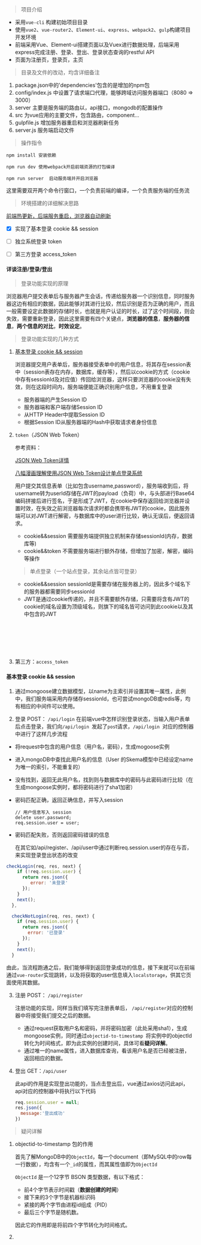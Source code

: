 > 项目介绍

* 采用`vue-cli` 构建初始项目目录
* 使用`vue2`、`vue-router2`、`Element-ui`、`express`、`webpack2`、`gulp`构建项目开发环境
* 前端采用Vue、Element-ui搭建页面以及Vuex进行数据处理，后端采用express完成注册、登录、登出、登录状态查询的restful API
* 页面为注册页，登录页，主页

> 目录及文件的改动，均含详细备注

1. package.json中的'dependencies'包含的是增加的npm包
2. config/index.js 中设置了请求端口代理，能够跨域访问服务器端口（8080 => 3000）
3. server  主要是服务端的路由以，api接口，mongodb的配置操作
4. src 为vue应用的主要文件，包含路由，component...
5. gulpfile.js 增加服务器重启和浏览器刷新任务
6. server.js  服务端启动文件


> 操作指令

```shell
npm install 安装依赖

npm run dev 使用webpack开启前端资源的打包编译

npm run server  启动服务端并开启浏览器

```

这里需要双开两个命令行窗口，一个负责前端的编译，一个负责服务端的任务流

> 环境搭建的详细解决思路

[前端热更新，后端服务重启，浏览器自动刷新]( http://selvinpro.com/2017/03/20/browser-reload/#more)

- [x] 实现了基本登录 cookie && session
* [ ] 独立系统登录 token
* [ ] 第三方登录 access_token






#### 详谈注册/登录/登出

> 登录功能实现的原理

浏览器用户提交表单后与服务器产生会话，传递给服务器一个识别信息，同时服务器这边有相应的数据，因此能够对其进行比较，然后识别是否为正确的用户，而且一般需要设定此数据的存储时长，也就是用户认证的时长，过了这个时间段，则会失效，需要重新登录，因此这里需要有四个关键点，**浏览器的信息**，**服务器的信息**，**两个信息的对比**，**时效设定**。

> 登录功能实现的几种方式

1. [基本登录 cookie && session](#1)

   浏览器提交用户表单后，服务器接受表单中的用户信息，将其存在session表中（session表存在内存，数据库，缓存等），然后以cookie的方式（cookie中存有sessionId及对应值）传回给浏览器，这样只要浏览器的cookie没有失效，则在这段时间内，服务端便能正确识别用户信息，不用重复登录

   * 服务器端的产生Session ID
   * 服务器端和客户端存储Session ID
   * 从HTTP Header中提取Session ID
   * 根据Session ID从服务器端的Hash中获取请求者身份信息

2. `token`（JSON Web Token）

   参考资料：

   [JSON Web Token详情](http://blog.leapoahead.com/2015/09/06/understanding-jwt/)

   [八幅漫画理解使用JSON Web Token设计单点登录系统](http://blog.leapoahead.com/2015/09/07/user-authentication-with-jwt/)

   用户提交其信息表单（比如包含username,password），服务端收到后，将username转为userId存储在JWT的payload（负荷）中，与头部进行Base64编码拼接后进行签名，于是形成了JWT，在cookie中保存返回给浏览器并设置时效，在失效之前浏览器每次请求时都会携带有JWT的cookie，因此服务端可以对JWT进行解密，与数据库中的user进行比较，确认无误后，便返回请求。

   * cookie&&session 需要服务端提供独立机制来存储sessionId(内存，数据库等)
   * cookie&&token 不需要服务端进行额外存储，但增加了加密，解密，编码等操作

   > 单点登录（一个站点登录，其余站点皆可登录）

   * cookie&&session sessionId是需要存储在服务器上的，因此多个域名下的服务器都需要同步sessionId
   * JWT是通过cookie传递的，并且不需要额外存储，只需要将含有JWT的cookie的域名设置为顶级域名，则旗下的域名皆可访问到此cookie以及其中包含的JWT

   ​

   ​

   ​

3. 第三方：`access_token`


<h4 id="1">基本登录 cookie && session </h4>

1. 通过mongoose建立数据模型，以name为主索引并设置其唯一属性，此例中，我们服务端采用内存储存sessionId，也可尝试mongoDB或redis等，均有相应的中间件可以使用。

2. 登录   POST：  `/api/login` 
  在前端vue中怎样识别登录状态，当输入用户表单后点击登录，我们向`/api/login `发起了`pos`t请求，`/api/login `对应的控制器中进行了这样几步流程

  * 将request中包含的用户信息（用户名，密码），生成mogoose实例

  * 进入mongoDB中查找此用户名的信息（User 的Skema模型中已经设定name为唯一的索引，不能重复的）

  * 没有找到，返回无此用户名，找到则与数据库中的密码与此密码进行比较（在生成mongoose实例时，都将密码进行了sha1加密）

  * 密码匹配正确，返回正确信息，并写入session

        // 用户信息写入 session
        delete user.password;
        req.session.user = user;

  * 密码匹配失败，否则返回密码错误的信息

    在其它如/api/register、/api/user中通过判断req.session.user的存在与否，来实现登录登出状态的改变

  ```javascript
  checkLogin(req, res, next) {
      if (!req.session.user) {
        return res.json({
           error: '未登录'
        });
      }
      next();
    },

    checkNotLogin(req, res, next) {
      if (req.session.user) {
        return res.json({
          error: '已登录'
        });
      }
      next();
    }
  ```

  由此，当流程跑通之后，我们能够得到返回登录成功的信息，接下来就可以在前端通过`vue-router`实现跳转，以及将获取的user信息填入`localstorage`，供其它页面使用其数据。

3. 注册   POST： `/api/register`

   注册功能的实现，同样当我们填写完注册表单后， `/api/register`对应的控制器中将接受我们提交之后的数据。

   * 通过request获取用户名和密码，并将密码加密（此处采用sha1），生成mongoose实例，同时通过`objectid-to-timestamp `将实例中的objectId转化为时间格式，即为此实例的创建时间，具体可看**疑问详解**。
   * 通过唯一的name属性，进入数据库查询，看该用户名是否已经被注册，返回相应的数据。

4. 登出    GET：`/api/user`


   此api的作用是实现登出功能的，当点击登出后，vue通过axios访问此api，api对应的控制器中将执行以下代码

   ```javascript
   req.session.user = null;
   res.json({
     message:'登出成功'
   })
   ```



> 疑问详解

1. objectid-to-timestamp 包的作用

   首先了解MongoDB中的`ObjectId`，每一个document（即MySQL中的row每一行数据），均含有一个`_id`的属性，而其属性值即为`ObjectId`

   `ObjectId` 是一个12字节 BSON 类型数据，有以下格式：

   - 前4个字节表示时间戳（**数据创建的时间**）
   - 接下来的3个字节是机器标识码
   - 紧接的两个字节由进程id组成（PID）
   - 最后三个字节是随机数。

   因此它的作用即是将前四个字节转化为时间格式。

2. ​


